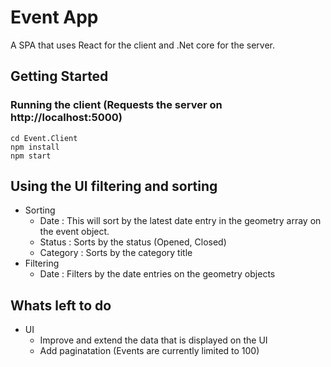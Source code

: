# Event App

A SPA that uses React for the client and .Net core for the server.

## Getting Started

### Running the client (Requests the server on http://localhost:5000)

```
cd Event.Client
npm install
npm start
```

## Using the UI filtering and sorting
- Sorting
  - Date : This will sort by the latest date entry in the geometry array on the event object.
  - Status : Sorts by the status (Opened, Closed)
  - Category : Sorts by the category title
- Filtering
  - Date : Filters by the date entries on the geometry objects


## Whats left to do
- UI
  - Improve and extend the data that is displayed on the UI
  - Add paginatation (Events are currently limited to 100)





